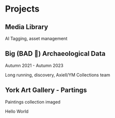 # Projects

## Media Library
AI Tagging, asset management

## Big (BAD 🐺) Archaeological Data 
Autumn 2021 - Autumn 2023

Long running, discovery, Axiell/YM Collections team

## York Art Gallery - Partings
Paintings collection imaged

Hello World